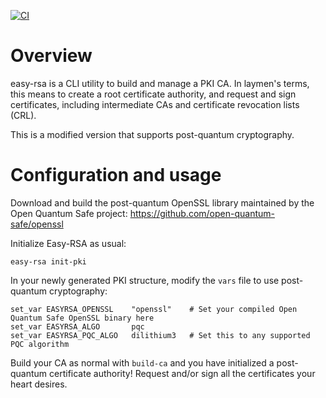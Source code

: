 [![CI](https://github.com/Openvpn/easy-rsa/actions/workflows/action.yml/badge.svg)](https://github.com/Openvpn/easy-rsa/actions/workflows/action.yml)
# Overview

easy-rsa is a CLI utility to build and manage a PKI CA. In laymen's terms,
this means to create a root certificate authority, and request and sign
certificates, including intermediate CAs and certificate revocation lists (CRL).

This is a modified version that supports post-quantum cryptography.

# Configuration and usage

Download and build the post-quantum OpenSSL library maintained by the Open Quantum Safe project: https://github.com/open-quantum-safe/openssl

Initialize Easy-RSA as usual:

```
easy-rsa init-pki
```

In your newly generated PKI structure, modify the `vars` file to use post-quantum cryptography:

```
set_var EASYRSA_OPENSSL    "openssl"    # Set your compiled Open Quantum Safe OpenSSL binary here
set_var EASYRSA_ALGO       pqc
set_var EASYRSA_PQC_ALGO   dilithium3   # Set this to any supported PQC algorithm
```

Build your CA as normal with `build-ca` and you have initialized a post-quantum certificate authority! Request and/or sign all the certificates your heart desires.